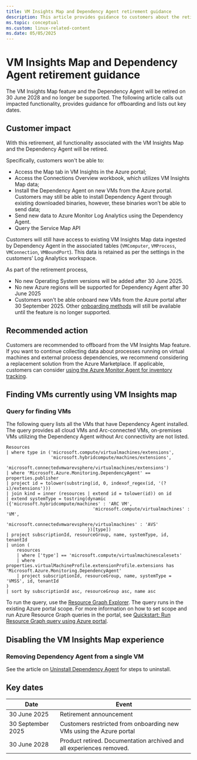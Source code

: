 ```yaml
---
title: VM Insights Map and Dependency Agent retirement guidance
description: This article provides guidance to customers about the retirement of the Virtual Machine (VM) Insights Map feature and the associated Dependency Agent. 
ms.topic: conceptual
ms.custom: linux-related-content
ms.date: 05/05/2025
---
```


# VM Insights Map and Dependency Agent retirement guidance

The VM Insights Map feature and the Dependency Agent will be retired on 30 June 2028 and no longer be supported. The following article calls out impacted functionality, provides guidance for offboarding and lists out key dates.

## Customer impact

With this retirement, all functionality associated with the VM Insights Map and the Dependency Agent will be retired. 

Specifically, customers won't be able to: 
- Access the Map tab in VM Insights in the Azure portal;
- Access the Connections Overview workbook, which utilizes VM Insights Map data;
- Install the Dependency Agent on new VMs from the Azure portal. Customers may still be able to install Dependency Agent through existing downloaded binaries, however, these binaries won’t be able to send data;
- Send new data to Azure Monitor Log Analytics using the Dependency Agent.
- Query the Service Map API   

Customers will still have access to existing VM Insights Map data ingested by Dependency Agent in the associated tables (`VMComputer`, `VMProcess`, `VMConnection`, `VMBoundPort`). This data is retained as per the settings in the customers’ Log Analytics workspace.  

As part of the retirement process, 

- No new Operating System versions will be added after 30 June 2025.
- No new Azure regions will be supported for Dependency Agent after 30 June 2025
- Customers won't be able onboard new VMs from the Azure portal after 30 September 2025. Other [onboarding methods](./vminsights-enable.md#enable-vm-insights) will still be available until the feature is no longer supported.

 
## Recommended action  

Customers are recommended to offboard from the VM Insights Map feature. If you want to continue collecting data about processes running on virtual machines and external process dependencies, we recommend considering a replacement solution from the Azure Marketplace. If applicable, customers can consider [using the Azure Monitor Agent for inventory tracking](/azure/automation/change-tracking/manage-change-tracking-monitoring-agent).  

## Finding VMs currently using VM Insights map 

### Query for finding VMs

The following query lists all the VMs that have Dependency Agent installed. The query provides all cloud VMs and Arc-connected VMs, on-premises VMs utilizing the Dependency Agent without Arc connectivity are not listed. 

```AzureResourceGraph
Resources
| where type in ('microsoft.compute/virtualmachines/extensions',
                 'microsoft.hybridcompute/machines/extensions',
                 'microsoft.connectedvmwarevsphere/virtualmachines/extensions')
| where 'Microsoft.Azure.Monitoring.DependencyAgent' == properties.publisher
| project id = tolower(substring(id, 0, indexof_regex(id, '(?i)/extensions')))
| join kind = inner (resources | extend id = tolower(id)) on id
| extend systemType = tostring(dynamic ({'microsoft.hybridcompute/machines' : 'ARC VM',
                                 'microsoft.compute/virtualmachines' : 'VM',
                                 'microsoft.connectedvmwarevsphere/virtualmachines' : 'AVS'
                               })[type])
| project subscriptionId, resourceGroup, name, systemType, id, tenantId
| union (
    resources
    | where ['type'] == 'microsoft.compute/virtualmachinescalesets'
    | where properties.virtualMachineProfile.extensionProfile.extensions has 'Microsoft.Azure.Monitoring.DependencyAgent'
    | project subscriptionId, resourceGroup, name, systemType = 'VMSS', id, tenantId
)
| sort by subscriptionId asc, resourceGroup asc, name asc
```
To run the query, use the [Resource Graph Explorer](https://portal.azure.com/#view/HubsExtension/ArgQueryBlade). The query runs in the existing Azure portal scope. For more information on how to set scope and run Azure Resource Graph queries in the portal, see [Quickstart: Run Resource Graph query using Azure portal](/azure/governance/resource-graph/first-query-portal).

## Disabling the VM Insights Map experience

### Removing Dependency Agent from a single VM 

See the article on [Uninstall Dependency Agent](vminsights-dependency-agent.md#uninstall-dependency-agent) for steps to uninstall. 

## Key dates 

| Date      | Event       |
| ------------- | ------------- |
| 30 June 2025  | Retirement announcement |
| 30 September 2025  | Customers restricted from onboarding new VMs using the Azure portal  |
| 30 June 2028 | Product retired. Documentation archived and all experiences removed.  | 
